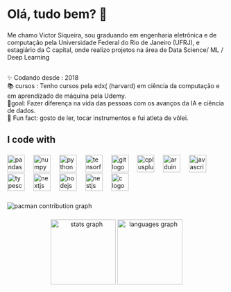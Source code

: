<h1 align="left">Olá, tudo bem? 👋</h1>

###

<p align="left">Me chamo Victor Siqueira, sou graduando em engenharia eletrônica e de computação pela Universidade Federal do Rio de Janeiro (UFRJ), e estagiário da C capital, onde realizo projetos na área de Data Science/ ML   / Deep Learning</p>

###

<h2 align="left"></h2>

###

<p align="left">✨ Codando desde : 2018<br>📚 cursos : Tenho cursos pela edx( (harvard) em ciência da computação e em aprendizado de máquina pela Udemy. <br>🎯goal: Fazer diferença na vida das pessoas com os avanços da IA e ciência de dados.<br>🎲 Fun fact: gosto de ler, tocar instrumentos e fui atleta de vôlei.</p>

###

<h2 align="left">I code with</h2>

###

<div align="left">
  <img src="https://cdn.jsdelivr.net/gh/devicons/devicon/icons/pandas/pandas-original.svg" height="40" alt="pandas logo"  />
  <img width="12" />
  <img src="https://cdn.jsdelivr.net/gh/devicons/devicon/icons/numpy/numpy-original.svg" height="40" alt="numpy logo"  />
  <img width="12" />
  <img src="https://cdn.jsdelivr.net/gh/devicons/devicon/icons/python/python-original.svg" height="40" alt="python logo"  />
  <img width="12" />
  <img src="https://cdn.jsdelivr.net/gh/devicons/devicon/icons/tensorflow/tensorflow-original.svg" height="40" alt="tensorflow logo"  />
  <img width="12" />
  <img src="https://cdn.jsdelivr.net/gh/devicons/devicon/icons/git/git-original.svg" height="40" alt="git logo"  />
  <img width="12" />
  <img src="https://cdn.jsdelivr.net/gh/devicons/devicon/icons/cplusplus/cplusplus-original.svg" height="40" alt="cplusplus logo"  />
  <img width="12" />
  <img src="https://cdn.jsdelivr.net/gh/devicons/devicon/icons/arduino/arduino-original.svg" height="40" alt="arduino logo"  />
  <img width="12" />
  <img src="https://cdn.jsdelivr.net/gh/devicons/devicon/icons/javascript/javascript-original.svg" height="40" alt="javascript logo"  />
  <img width="12" />
  <img src="https://cdn.jsdelivr.net/gh/devicons/devicon/icons/typescript/typescript-original.svg" height="40" alt="typescript logo"  />
  <img width="12" />
  <img src="https://cdn.jsdelivr.net/gh/devicons/devicon/icons/nextjs/nextjs-original.svg" height="40" alt="nextjs logo"  />
  <img width="12" />
  <img src="https://cdn.jsdelivr.net/gh/devicons/devicon/icons/nodejs/nodejs-original.svg" height="40" alt="nodejs logo"  />
  <img width="12" />
  <img src="https://cdn.jsdelivr.net/gh/devicons/devicon/icons/nestjs/nestjs-original.svg" height="40" alt="nestjs logo"  />
  <img width="12" />
  <img src="https://cdn.jsdelivr.net/gh/devicons/devicon/icons/c/c-original.svg" height="40" alt="c logo"  />
</div>

###

<picture>
  <source media="(prefers-color-scheme: dark)" srcset="https://raw.githubusercontent.com/victorsiq0222/victorsiq0222/output/pacman-contribution-graph-dark.svg">
  <source media="(prefers-color-scheme: light)" srcset="https://raw.githubusercontent.com/victorsiq0222/victorsiq0222/output/pacman-contribution-graph.svg">
  <img alt="pacman contribution graph" src="https://raw.githubusercontent.com/victorsiq0222/victorsiq0222/output/pacman-contribution-graph.svg">
</picture>

###

<div align="center">
  <img src="https://github-readme-stats.vercel.app/api?username=victorsiq0222&hide_title=false&hide_rank=false&show_icons=true&include_all_commits=true&count_private=true&disable_animations=false&theme=dracula&locale=en&hide_border=false&order=1" height="150" alt="stats graph"  />
  <img src="https://github-readme-stats.vercel.app/api/top-langs?username=victorsiq0222&locale=en&hide_title=false&layout=compact&card_width=320&langs_count=5&theme=dracula&hide_border=false&order=2" height="150" alt="languages graph"  />
</div>

###
